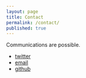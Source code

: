 ```yaml
---
layout: page
title: Contact
permalink: /contact/
published: true
---
```


Communications are possible.

 + [twitter](https://twitter.com/data_creative)
 + [email](mailto:s2t2mail+datacreative@gmail.com)
 + [github](https://github.com/data-creative)
